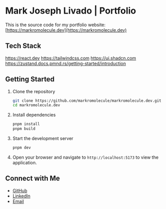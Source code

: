 # Mark Joseph Livado | Portfolio

This is the source code for my portfolio website: [https://markromolecule.dev](https://markromolecule.dev)

## Tech Stack

https://react.dev
https://tailwindcss.com
https://ui.shadcn.com
https://zustand.docs.pmnd.rs/getting-started/introduction

## Getting Started

1. Clone the repository
   ```bash
   git clone https://github.com/markromolecule/markromolecule.dev.git
   cd markromolecule.dev
   ```

2. Install dependencies
   ```bash
   pnpm install
   pnpm build
   ```

3. Start the development server
   ```bash
   pnpm dev
   ```

4. Open your browser and navigate to `http://localhost:5173` to view the application.

## Connect with Me
- [GitHub](https://github.com/markromolecule)
- [LinkedIn](https://www.linkedin.com/in/mark-joseph-livado-01945b331/)
- [Email](mailto:livadomc@gmail.com)